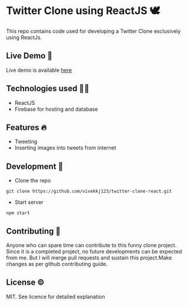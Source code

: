 # Twitter Clone using ReactJS 🕊️

This repo contains code used for developing a Twitter Clone exclusively using ReactJs. 

## Live Demo 🙌

Live demo is available [here](https://twitter-clone-by-vkj.web.app/)

## Technologies used 👨‍💻

- ReactJS
- Firebase for hosting and database

## Features 🔥

- Tweeting
- Inserting images into tweets from internet

## Development 🤸

- Clone the repo
```
git clone https://github.com/vivekkj123/twitter-clone-react.git
```
- Start server
```
npm start
```

## Contributing 🎯

Anyone who can spare time can contribute to this funny clone project. Since it is a completed project, no future developments can be expected from me. But I will merge pull requests and sustain this project.Make changes as per github contributing guide.

## License ©️

MIT. See licence for detailed explanation
